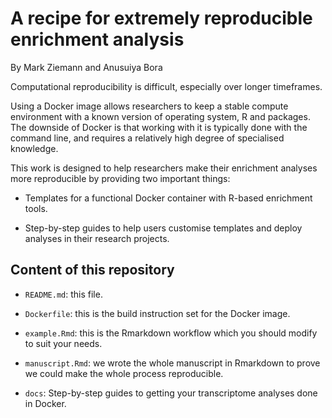 # A recipe for extremely reproducible enrichment analysis

By Mark Ziemann and Anusuiya Bora

Computational reproducibility is difficult, especially over longer timeframes.

Using a Docker image allows researchers to keep a stable compute environment with
a known version of operating system, R and packages.
The downside of Docker is that working with it is typically done with the
command line, and requires a relatively high degree of specialised knowledge.

This work is designed to help researchers make their enrichment analyses more
reproducible by providing two important things:

* Templates for a functional Docker container with R-based enrichment tools.

* Step-by-step guides to help users customise templates and deploy analyses in their
research projects.

## Content of this repository

* `README.md`: this file.

* `Dockerfile`: this is the build instruction set for the Docker image. 

* `example.Rmd`: this is the Rmarkdown workflow which you should modify to suit
your needs.

* `manuscript.Rmd`: we wrote the whole manuscript in Rmarkdown to prove we could
make the whole process reproducible.

* `docs`: Step-by-step guides to getting your transcriptome analyses done in Docker.

